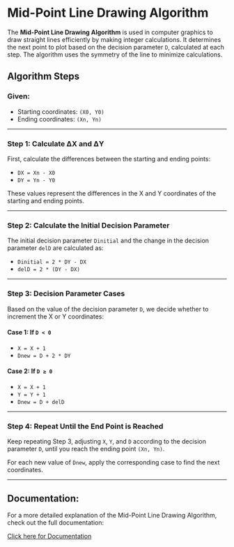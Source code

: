 # Mid-Point Line Drawing Algorithm

The **Mid-Point Line Drawing Algorithm** is used in computer graphics to draw straight lines efficiently by making integer calculations. It determines the next point to plot based on the decision parameter `D`, calculated at each step. The algorithm uses the symmetry of the line to minimize calculations.

## Algorithm Steps

### Given:
- Starting coordinates: `(X0, Y0)`
- Ending coordinates: `(Xn, Yn)`

---

### Step 1: Calculate ΔX and ΔY

First, calculate the differences between the starting and ending points:

- `DX = Xn - X0`
- `DY = Yn - Y0`

These values represent the differences in the X and Y coordinates of the starting and ending points.

---

### Step 2: Calculate the Initial Decision Parameter

The initial decision parameter `Dinitial` and the change in the decision parameter `delD` are calculated as:

- `Dinitial = 2 * DY - DX`
- `delD = 2 * (DY - DX)`

---

### Step 3: Decision Parameter Cases

Based on the value of the decision parameter `D`, we decide whether to increment the X or Y coordinates:

#### **Case 1: If `D < 0`**
- `X = X + 1`
- `Dnew = D + 2 * DY`

#### **Case 2: If `D ≥ 0`**
- `X = X + 1`
- `Y = Y + 1`
- `Dnew = D + delD`

---

### Step 4: Repeat Until the End Point is Reached

Keep repeating Step 3, adjusting `X`, `Y`, and `D` according to the decision parameter `D`, until you reach the ending point `(Xn, Yn)`.

For each new value of `Dnew`, apply the corresponding case to find the next coordinates.

---


## Documentation:

For a more detailed explanation of the Mid-Point Line Drawing Algorithm, check out the full documentation:

[Click here for Documentation](https://drive.google.com/file/d/137tfN0MXCmLpWLV8MskEvt_RFV_N5F4w/view?usp=sharing)
